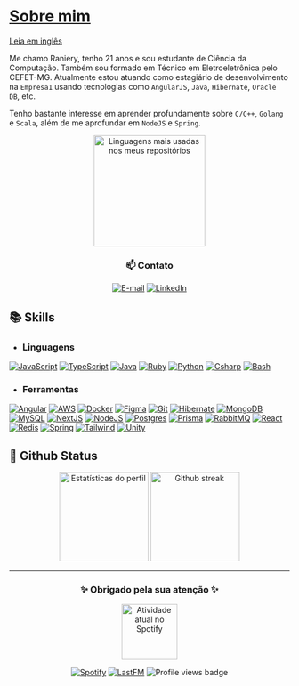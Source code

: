 # [Sobre mim](#sobre-mim)

[Leia  em inglês](README.md)

Me chamo Raniery, tenho 21 anos e sou estudante de Ciência da Computação. Também
sou formado em Técnico em Eletroeletrônica pelo CEFET-MG. Atualmente estou atuando
como estagiário de desenvolvimento na `Empresa1` usando tecnologias como
`AngularJS`, `Java`, `Hibernate`, `Oracle DB`, etc.

Tenho bastante interesse em aprender profundamente sobre `C/C++`, `Golang` e `Scala`,
além de me aprofundar em `NodeJS` e `Spring`.

<div align="center">
  <a href="https://github.com/anuraghazra/github-readme-stats">
    <img
      src="https://github-readme-stats.vercel.app/api/top-langs/?username=Ranieeery&layout=compact&langs_count=10&text_color=ffffff&theme=react&hide_border=true&show_icons"
      alt="Linguagens mais usadas nos meus repositórios"
      height="200em"/>
  </a>
  <h3> 📫 Contato </h3>

  [![E-mail](https://custom-icon-badges.demolab.com/badge/-Email-dc262d?style=for-the-badge&logo=mail&logoColor=white)](mailto:raniery2003@hotmail.com)
  [![LinkedIn](https://custom-icon-badges.demolab.com/badge/-LinkedIn-0A66C2?style=for-the-badge&logo=linkedin-app-white-icon)](https://www.linkedin.com/in/ranierygoulart/)

</div>

## 📚 Skills

- ### Linguagens

[![JavaScript](https://skillicons.dev/icons?i=js)](https://developer.mozilla.org/docs/Web/JavaScript)
[![TypeScript](https://skillicons.dev/icons?i=ts)](https://www.typescriptlang.org/)
[![Java](https://skillicons.dev/icons?i=java)](https://www.java.com/)
[![Ruby](https://skillicons.dev/icons?i=ruby)](https://www.ruby-lang.org/)
[![Python](https://skillicons.dev/icons?i=py)](https://www.python.org/)
[![Csharp](https://skillicons.dev/icons?i=cs)](https://dotnet.microsoft.com/languages/csharp)
[![Bash](https://skillicons.dev/icons?i=bash)](https://www.gnu.org/software/bash/)

- ### Ferramentas

[![Angular](https://skillicons.dev/icons?i=angular)](https://angular.io/)
[![AWS](https://skillicons.dev/icons?i=aws)](https://aws.amazon.com/)
[![Docker](https://skillicons.dev/icons?i=docker)](https://www.docker.com/)
[![Figma](https://skillicons.dev/icons?i=figma)](https://www.figma.com/)
[![Git](https://skillicons.dev/icons?i=git)](https://git-scm.com/)
[![Hibernate](https://skillicons.dev/icons?i=hibernate)](https://hibernate.org/)
[![MongoDB](https://skillicons.dev/icons?i=mongodb)](https://www.mongodb.com/)
[![MySQL](https://skillicons.dev/icons?i=mysql)](https://www.mysql.com/)
[![NextJS](https://skillicons.dev/icons?i=nextjs)](https://nextjs.org/)
[![NodeJS](https://skillicons.dev/icons?i=nodejs)](https://nodejs.org/)
[![Postgres](https://skillicons.dev/icons?i=postgres)](https://www.postgresql.org/)
[![Prisma](https://skillicons.dev/icons?i=prisma)](https://www.prisma.io/)
[![RabbitMQ](https://skillicons.dev/icons?i=rabbitmq)](https://www.rabbitmq.com/)
[![React](https://skillicons.dev/icons?i=react)](https://react.dev/)
[![Redis](https://skillicons.dev/icons?i=redis)](https://redis.io/)
[![Spring](https://skillicons.dev/icons?i=spring)](https://spring.io/)
[![Tailwind](https://skillicons.dev/icons?i=tailwindcss)](https://tailwindcss.com/)
[![Unity](https://skillicons.dev/icons?i=unity)](https://unity.com/)

## 📁 Github Status

<div align='center'>
  <a href="https://github.com/anuraghazra/github-readme-stats">
    <img
      src="https://github-readme-stats.vercel.app/api?username=ranieeery&show_icons=true&text_color=ffffff&theme=react&count_private=true&hide_border=true"
      alt="Estatísticas do perfil"
      height="160em"/></a>
  <a href="https://github.com/denvercoder1/github-readme-streak-stats">
    <img
      src="https://github-readme-streak-stats-six-ivory.vercel.app/?user=Ranieeery&dates=ffffff&theme=react&date_format=j%20M%5B%20Y%5D&ring=ffffff&fire=61dafb&sideNums=ffffff&currStreakNum=ffffff&hide_border=true"
      alt="Github streak"
      height="160em"/></a>

---

### ✨ Obrigado pela sua atenção ✨

  <a href="https://open.spotify.com/user/21ewv2m2bdpfh7ce64v6x2dta?si=c7127d3e4d914957">
    <img
      src="https://spotify-github-profile.kittinanx.com/api/view?uid=21ewv2m2bdpfh7ce64v6x2dta&show_offline=true&cover_image=true&theme=novatorem&bar_color=00d7f6"
      alt="Atividade atual no Spotify"
      height="100em"/>
  </a>

  [![Spotify](https://custom-icon-badges.demolab.com/badge/-Spotify-1DB954?style=for-the-badge&logo=spotify&logoColor=white)](https://open.spotify.com/user/21ewv2m2bdpfh7ce64v6x2dta?si=6f5b8c18e9a34553)
  [![LastFM](https://custom-icon-badges.demolab.com/badge/-Lastfm-D51007?style=for-the-badge&logo=last.fm&logoColor=white)](https://www.last.fm/pt/user/Raniery_)
  ![Profile views badge](https://komarev.com/ghpvc/?username=ranieeery&color=blue&style=for-the-badge)
</div>
